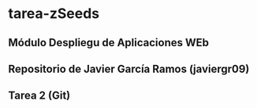 # tarea-zSeeds
## Módulo Despliegu de Aplicaciones WEb
## Repositorio de Javier García Ramos (javiergr09)
## Tarea 2 (Git)
